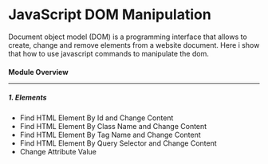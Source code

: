 # JavaScript DOM Manipulation
Document object model (DOM) is a programming interface that allows to create, change and remove elements from a website document. Here i show that how to use javascript commands to manipulate the dom.
 
#### Module Overview <hr>

##### 1. Elements
* Find HTML Element By Id and Change Content
* Find HTML Element By Class Name and Change Content
* Find HTML Element By Tag Name and Change Content
* Find HTML Element By Query Selector and Change Content
* Change Attribute Value
